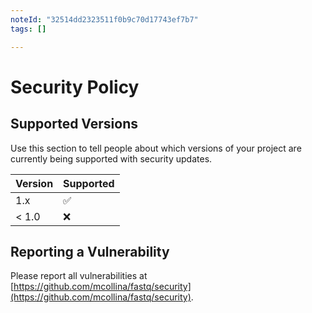 ```yaml
---
noteId: "32514dd2323511f0b9c70d17743ef7b7"
tags: []

---
```


# Security Policy

## Supported Versions

Use this section to tell people about which versions of your project are
currently being supported with security updates.

| Version | Supported          |
| ------- | ------------------ |
| 1.x     | :white_check_mark: |
| < 1.0   | :x:                |

## Reporting a Vulnerability

Please report all vulnerabilities at [https://github.com/mcollina/fastq/security](https://github.com/mcollina/fastq/security).
